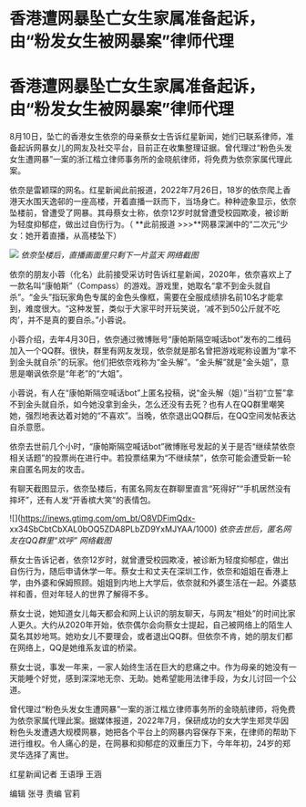 # 香港遭网暴坠亡女生家属准备起诉，由“粉发女生被网暴案”律师代理

# 香港遭网暴坠亡女生家属准备起诉，由“粉发女生被网暴案”律师代理

8月10日，坠亡的香港女生依奈的母亲蔡女士告诉红星新闻，她们已联系律师，准备起诉网暴女儿的网友及社交平台，目前正在收集整理证据。曾代理过“粉色头发女生遭网暴”一案的浙江楷立律师事务所的金晓航律师，将免费为依奈家属代理此案。

依奈是雷颖琛的网名。红星新闻此前报道，2022年7月26日，18岁的依奈爬上香港天水围天逸邨的一座高楼，开着直播一跃而下，当场身亡。种种迹象显示，依奈坠楼前，曾遭受了网暴。其母蔡女士称，依奈12岁时就曾遭受校园欺凌，被诊断为轻度抑郁症，做出过自伤行为。（
**此前报道 >>>**网暴深渊中的“二次元”少女：她开着直播，从高楼坠下）

![](https://inews.gtimg.com/om_bt/O2iHN_58WQex3tSIgBRBkxYGUsWmNQvm4CdsJIaVdZZpkAA/1000)
_依奈坠楼后，直播画面里只剩下一片蓝天 网络截图_

依奈的朋友小蓉（化名）此前接受采访时告诉红星新闻，2020年，依奈喜欢上了一款名叫“康帕斯”（Compass）的游戏。游戏里，她取名“拿不到金头就自杀”。“金头”指玩家角色专属的金色头像框，需要在全服成绩排名前10名才能拿到，难度很大。“这种发誓，类似于大家平时开玩笑说，‘减不到50公斤就不吃肉’，并不是真的要自杀。”小蓉说。

小蓉介绍，去年4月30日，依奈通过微博账号“康帕斯隔空喊话bot”发布的二维码加入一个QQ群。很快，群里有网友发现，依奈就是那名曾把游戏昵称设置为“拿不到金头就自杀”的玩家。他们把依奈戏称为“金头解”。“金头解”就是“金头姐”，意思是嘲讽依奈是“年老”的“大姐”。

小蓉说，有人在“康帕斯隔空喊话bot”上匿名投稿，说“金头解（姐）”当初“立誓”拿不到金头就自杀，如今她没拿到金头，怎么还没有去死？也有人在QQ群里嘲笑她，强烈地表达着对她的“不喜欢”。当晚，依奈退出QQ群后，在QQ空间发帖表达自杀意愿。

依奈去世前几个小时，“康帕斯隔空喊话bot”微博账号发起的关于是否“继续禁依奈相关话题”的投票尚在进行中。若投票结果为“不继续禁”，依奈可能会遭受新一轮来自匿名网友的攻击。

有聊天截图显示，依奈坠楼后，有匿名网友在群聊里直言“死得好”“手机居然没有摔坏”，还有人发“开香槟大笑”的表情包。

![](https://inews.gtimg.com/om_bt/O8VDFimQdx-
xx34SbCbtCbXAL0bOQ5ZDA8PLbZD9YxMJYAA/1000) _依奈去世后，匿名网友在QQ群里“欢呼” 网络截图_

蔡女士告诉记者，依奈12岁时，就曾遭受校园欺凌，被诊断为轻度抑郁症，做出自伤行为，随后申请休学一年。蔡女士和丈夫在深圳工作，依奈和姐姐在香港上学，由外婆和保姆照顾。姐姐到内地上大学后，依奈就和外婆生活在一起。外婆慈祥和善，但对年轻人的世界了解得不多。

蔡女士说，她知道女儿每天都会和网上认识的朋友聊天，与网友“相处”的时间比家人更久。大约从2020年开始，依奈偶尔会向蔡女士提起，自己被网络上的陌生人莫名其妙地骂。她劝女儿不要理会，或者退出QQ群。但依奈不肯，她的朋友们都在网络上，QQ是她维系友谊的桥梁。

蔡女士说，事发一年来，一家人始终生活在巨大的悲痛之中。作为母亲的她没有一天能睡个好觉，感到深深地无奈、无助。她希望能用法律手段，为女儿讨回一个公道。

曾代理过“粉色头发女生遭网暴”一案的浙江楷立律师事务所的金晓航律师，将免费为依奈家属代理此案。据媒体报道，2022年7月，保研成功的女大学生郑灵华因粉色头发遭遇大规模网暴，她把各个平台上的网暴内容保存下来，在律师的帮助下进行维权。令人痛心的是，在网暴和抑郁症的双重压力下，今年年初，24岁的郑灵华选择了离世。

红星新闻记者 王语琤 王涵

编辑 张寻 责编 官莉

